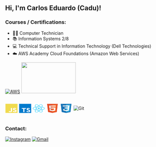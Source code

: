 ## Hi, I'm Carlos Eduardo (Cadu)! 

### Courses / Certifications:
- 👨‍💻 Computer Technician <br>
- 📚 Information Systems 2/8 
- 💻 Technical Support in Information Technology (Dell Technologies)
- ☁️ AWS Academy Cloud Foundations (Amazon Web Services)

[![AWS](https://images.credly.com/size/110x110/images/73e4a58b-a8ef-41a3-a7db-9183dd269882/image.png
)](https://www.credly.com/earner/earned/badge/17231994-2153-4622-a430-8f5ab68e902d) <a href="https://drive.google.com/u/0/uc?id=1r_RbdrRqmyslSUx0mfUc81MbT_E9CTSL&export=download"> <a href="https://drive.google.com/file/d/1PBuucs_AluzTo_hXFwQEpVFYNMRdbGmW/view?usp=sharing&export=download">
<img width="175px" height="100px" src="https://leadfortaleza.com.br/ead/assets/images/logo-dell.png"/>
</a> 

<div style="display: inline_block"><br>
  <img align="center" alt="Cadu-Js" height="30" width="40" src="https://raw.githubusercontent.com/devicons/devicon/master/icons/javascript/javascript-plain.svg">
  <img align="center" alt="Cadu-Ts" height="30" width="40" src="https://raw.githubusercontent.com/devicons/devicon/master/icons/typescript/typescript-plain.svg">
  <img align="center" alt="Cadu-React" height="30" width="40" src="https://raw.githubusercontent.com/devicons/devicon/master/icons/react/react-original.svg">
  <img align="center" alt="Cadu-HTML" height="30" width="40" src="https://raw.githubusercontent.com/devicons/devicon/master/icons/html5/html5-original.svg">
  <img align="center" alt="Cadu-CSS" height="30" width="40" src="https://raw.githubusercontent.com/devicons/devicon/master/icons/css3/css3-original.svg">
  <img align="center" alt="Git" height="30" width="40" src="https://cdn.jsdelivr.net/gh/devicons/devicon@latest/icons/git/git-original.svg" />
</div><br>

### Contact:

[![Instagram](https://img.shields.io/badge/Instagram-E4405F?style=for-the-badge&logo=instagram&logoColor=white
)](https://www.instagram.com/caduteix/)
[![Gmail](https://img.shields.io/badge/Gmail-D14836?style=for-the-badge&logo=gmail&logoColor=white
)](mailto:gamercraazy09@gmail.com/)
